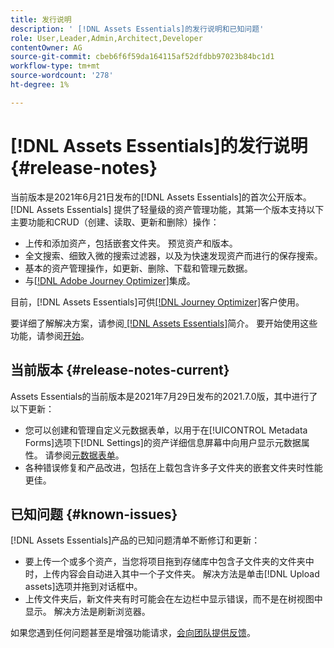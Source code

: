 ```yaml
---
title: 发行说明
description: ' [!DNL Assets Essentials]的发行说明和已知问题'
role: User,Leader,Admin,Architect,Developer
contentOwner: AG
source-git-commit: cbeb6f6f59da164115af52dfdbb97023b84bc1d1
workflow-type: tm+mt
source-wordcount: '278'
ht-degree: 1%

---
```



# [!DNL Assets Essentials]的发行说明 {#release-notes}

当前版本是2021年6月21日发布的[!DNL Assets Essentials]的首次公开版本。 [!DNL Assets Essentials] 提供了轻量级的资产管理功能，其第一个版本支持以下主要功能和CRUD（创建、读取、更新和删除）操作：

* 上传和添加资产，包括嵌套文件夹。 预览资产和版本。
* 全文搜索、细致入微的搜索过滤器，以及为快速发现资产而进行的保存搜索。
* 基本的资产管理操作，如更新、删除、下载和管理元数据。
* 与[[!DNL Adobe Journey Optimizer]](https://experienceleague.adobe.com/docs/journey-optimizer/using/create-messages/assets-essentials.html)集成。

目前，[!DNL Assets Essentials]可供[[!DNL Journey Optimizer]](https://experienceleague.adobe.com/docs/journey-optimizer.html)客户使用。

要详细了解解决方案，请参阅[ [!DNL Assets Essentials]](introduction.md)简介。 要开始使用这些功能，请参阅[开始](/help/get-started.md)。

## 当前版本 {#release-notes-current}

Assets Essentials的当前版本是2021年7月29日发布的2021.7.0版，其中进行了以下更新：

* 您可以创建和管理自定义元数据表单，以用于在[!UICONTROL Metadata Forms]选项下[!DNL Settings]的资产详细信息屏幕中向用户显示元数据属性。 请参阅[元数据表单](metadata.md#metadata-forms)。
* 各种错误修复和产品改进，包括在上载包含许多子文件夹的嵌套文件夹时性能更佳。

## 已知问题 {#known-issues}

[!DNL Assets Essentials]产品的已知问题清单不断修订和更新：

* 要上传一个或多个资产，当您将项目拖到存储库中包含子文件夹的文件夹中时，上传内容会自动进入其中一个子文件夹。 解决方法是单击[!DNL Upload assets]选项并拖到对话框中。<!-- CQ-4327753 -->
* 上传文件夹后，新文件夹有时可能会在左边栏中显示错误，而不是在树视图中显示。 解决方法是刷新浏览器。<!-- CQ-4323534 -->

<!--
* Use assets that do not have whitespace in the file names. The replies to comments do not work for such assets.
-->

如果您遇到任何问题甚至是增强功能请求，[会向团队提供反馈](#provide-feedback)。
